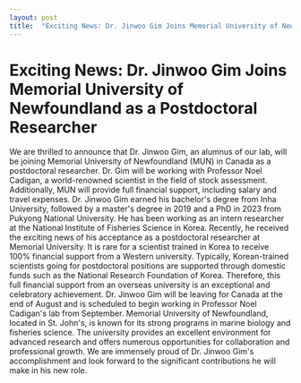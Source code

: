 ```yaml
---
layout: post
title:  "Exciting News: Dr. Jinwoo Gim Joins Memorial University of Newfoundland as a Postdoctoral Researcher"
---
```


# Exciting News: Dr. Jinwoo Gim Joins Memorial University of Newfoundland as a Postdoctoral Researcher

We are thrilled to announce that Dr. Jinwoo Gim, an alumnus of our lab, will be joining Memorial University of Newfoundland (MUN) in Canada as a postdoctoral researcher. Dr. Gim will be working with Professor Noel Cadigan, a world-renowned scientist in the field of stock assessment. Additionally, MUN will provide full financial support, including salary and travel expenses.
Dr. Jinwoo Gim earned his bachelor's degree from Inha University, followed by a master's degree in 2019 and a PhD in 2023 from Pukyong National University. He has been working as an intern researcher at the National Institute of Fisheries Science in Korea. Recently, he received the exciting news of his acceptance as a postdoctoral researcher at Memorial University.
It is rare for a scientist trained in Korea to receive 100% financial support from a Western university. Typically, Korean-trained scientists going for postdoctoral positions are supported through domestic funds such as the National Research Foundation of Korea. Therefore, this full financial support from an overseas university is an exceptional and celebratory achievement.
Dr. Jinwoo Gim will be leaving for Canada at the end of August and is scheduled to begin working in Professor Noel Cadigan's lab from September.
Memorial University of Newfoundland, located in St. John's, is known for its strong programs in marine biology and fisheries science. The university provides an excellent environment for advanced research and offers numerous opportunities for collaboration and professional growth.
We are immensely proud of Dr. Jinwoo Gim's accomplishment and look forward to the significant contributions he will make in his new role.
